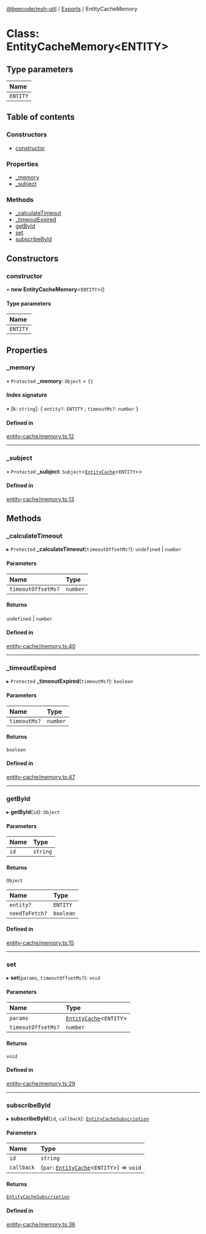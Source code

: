 [@beecode/msh-util](../README.md) / [Exports](../modules.md) / EntityCacheMemory

# Class: EntityCacheMemory<ENTITY\>

## Type parameters

| Name |
| :------ |
| `ENTITY` |

## Table of contents

### Constructors

- [constructor](EntityCacheMemory.md#constructor)

### Properties

- [\_memory](EntityCacheMemory.md#_memory)
- [\_subject](EntityCacheMemory.md#_subject)

### Methods

- [\_calculateTimeout](EntityCacheMemory.md#_calculatetimeout)
- [\_timeoutExpired](EntityCacheMemory.md#_timeoutexpired)
- [getById](EntityCacheMemory.md#getbyid)
- [set](EntityCacheMemory.md#set)
- [subscribeById](EntityCacheMemory.md#subscribebyid)

## Constructors

### constructor

• **new EntityCacheMemory**<`ENTITY`\>()

#### Type parameters

| Name |
| :------ |
| `ENTITY` |

## Properties

### \_memory

• `Protected` **\_memory**: `Object` = `{}`

#### Index signature

▪ [k: `string`]: { `entity?`: `ENTITY` ; `timeoutMs?`: `number`  }

#### Defined in

[entity-cache/memory.ts:12](https://github.com/beecode-rs/msh-util/blob/d5f403f/src/entity-cache/memory.ts#L12)

___

### \_subject

• `Protected` **\_subject**: `Subject`<[`EntityCache`](../modules.md#entitycache)<`ENTITY`\>\>

#### Defined in

[entity-cache/memory.ts:13](https://github.com/beecode-rs/msh-util/blob/d5f403f/src/entity-cache/memory.ts#L13)

## Methods

### \_calculateTimeout

▸ `Protected` **_calculateTimeout**(`timeoutOffsetMs?`): `undefined` \| `number`

#### Parameters

| Name | Type |
| :------ | :------ |
| `timeoutOffsetMs?` | `number` |

#### Returns

`undefined` \| `number`

#### Defined in

[entity-cache/memory.ts:40](https://github.com/beecode-rs/msh-util/blob/d5f403f/src/entity-cache/memory.ts#L40)

___

### \_timeoutExpired

▸ `Protected` **_timeoutExpired**(`timeoutMs?`): `boolean`

#### Parameters

| Name | Type |
| :------ | :------ |
| `timeoutMs?` | `number` |

#### Returns

`boolean`

#### Defined in

[entity-cache/memory.ts:47](https://github.com/beecode-rs/msh-util/blob/d5f403f/src/entity-cache/memory.ts#L47)

___

### getById

▸ **getById**(`id`): `Object`

#### Parameters

| Name | Type |
| :------ | :------ |
| `id` | `string` |

#### Returns

`Object`

| Name | Type |
| :------ | :------ |
| `entity?` | `ENTITY` |
| `needToFetch?` | `boolean` |

#### Defined in

[entity-cache/memory.ts:15](https://github.com/beecode-rs/msh-util/blob/d5f403f/src/entity-cache/memory.ts#L15)

___

### set

▸ **set**(`params`, `timeoutOffsetMs?`): `void`

#### Parameters

| Name | Type |
| :------ | :------ |
| `params` | [`EntityCache`](../modules.md#entitycache)<`ENTITY`\> |
| `timeoutOffsetMs?` | `number` |

#### Returns

`void`

#### Defined in

[entity-cache/memory.ts:29](https://github.com/beecode-rs/msh-util/blob/d5f403f/src/entity-cache/memory.ts#L29)

___

### subscribeById

▸ **subscribeById**(`id`, `callback`): [`EntityCacheSubscription`](../modules.md#entitycachesubscription)

#### Parameters

| Name | Type |
| :------ | :------ |
| `id` | `string` |
| `callback` | (`par`: [`EntityCache`](../modules.md#entitycache)<`ENTITY`\>) => `void` |

#### Returns

[`EntityCacheSubscription`](../modules.md#entitycachesubscription)

#### Defined in

[entity-cache/memory.ts:36](https://github.com/beecode-rs/msh-util/blob/d5f403f/src/entity-cache/memory.ts#L36)

